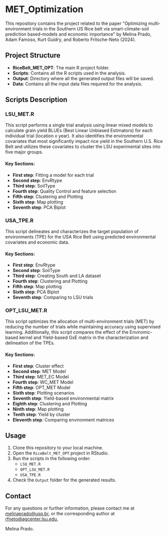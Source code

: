 # MET_Optimization

This repository contains the project related to the paper "Optimizing multi-environment trials in the Southern US Rice belt via smart-climate-soil prediction based-models and economic importance" by Melina Prado, Adam Famoso, Kurt Guidry, and Roberto Fritsche-Neto (2024).

## Project Structure

- **RiceBelt_MET_OPT**: The main R project folder.
- **Scripts**: Contains all the R scripts used in the analysis.
- **Output**: Directory where all the generated output files will be saved.
- **Data**: Contains all the input data files required for the analysis.

## Scripts Description

### LSU_MET.R
This script performs a single trial analysis using linear mixed models to calculate grain yield BLUEs (Best Linear Unbiased Estimators) for each individual trial (location x year). It also identifies the environmental covariates that most significantly impact rice yield in the Southern U.S. Rice Belt and utilizes these covariates to cluster the LSU experimental sites into five major groups.

#### Key Sections:
- **First step**: Fitting a model for each trial
- **Second step**: EnvRtype
- **Third step**: SoilType
- **Fourth step**: Quality Control and feature selection
- **Fifth step**: Clustering and Plotting
- **Sixth step**: Map plotting
- **Seventh step**: PCA Biplot

### USA_TPE.R
This script delineates and characterizes the target population of environments (TPE) for the USA Rice Belt using predicted environmental covariates and economic data.

#### Key Sections:
- **First step**: EnvRtype
- **Second step**: SoilType
- **Third step**: Creating South and LA dataset
- **Fourth step**: Clustering and Plotting
- **Fifth step**: Map plotting
- **Sixth step**: PCA Biplot
- **Seventh step**: Comparing to LSU trials

### OPT_LSU_MET.R
This script optimizes the allocation of multi-environment trials (MET) by reducing the number of trials while maintaining accuracy using supervised learning. Additionally, this script compares the effect of the Enviromic-based kernel and Yield-based GxE matrix in the characterization and delineation of the TPEs.

#### Key Sections:
- **First step**: Cluster effect
- **Second step**: MET Model
- **Third step**: MET_EC Model
- **Fourth step**: WC_MET Model
- **Fifth step**: OPT_MET Model
- **Sixth step**: Plotting scenarios
- **Seventh step**: Yield-based environmental matrix
- **Eighth step**: Clustering and Plotting
- **Ninth step**: Map plotting
- **Tenth step**: Yield by cluster
- **Eleventh step**: Comparing environment matrices

## Usage
1. Clone this repository to your local machine.
2. Open the `RiceBelt_MET_OPT` project in RStudio.
3. Run the scripts in the following order:
   - `LSU_MET.R`
   - `OPT_LSU_MET.R`
   - `USA_TPE.R`
4. Check the `Output` folder for the generated results.

## Contact
For any questions or further information, please contact me at melinaprado@usp.br, or the corresponding author at rfneto@agcenter.lsu.edu,

Melina Prado.


